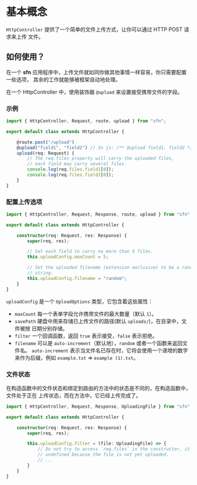 # 基本概念

`HttpController` 提供了一个简单的文件上传方式，让你可以通过 HTTP POST 请求来上传
文件。

## 如何使用？

在一个 **sfn** 应用程序中，上传文件就如同你做其他事情一样容易，你只需要配置一些选项，
其余的工作就能够被框架自动地处理。

在一个 HttpController 中，使用装饰器 `@upload` 来设置接受携带文件的字段。

### 示例

```typescript
import { HttpController, Request, route, upload } from "sfn";

export default class extends HttpController {

    @route.post("/upload")
    @upload("field1", "field2") // In js: /** @upload field1, field2 */
    upload(req: Request) {
        // The req.files property will carry the uploaded files,
        // each field may carry several files.
        console.log(req.files.field1[0]);
        console.log(req.files.field2[0]);
    }
}
```

### 配置上传选项

```typescript
import { HttpController, Request, Response, route, upload } from "sfn";

export default class extends HttpController {

    constructor(req: Request, res: Response) {
        super(req, res);

        // Set each field to carry no more than 5 files.
        this.uploadConfig.maxCount = 5;

        // Set the uploaded filename (extension exclusive) to be a random 
        // string.
        this.uploadConfig.filename = "random";
    }
}
```

`uploadConfig` 是一个 `UploadOptions` 类型，它包含着这些属性：

- `maxCount` 每一个表单字段允许携带文件的最大数量（默认 `1`）。
- `savePath` 硬盘中用来存储已上传文件的路径(默认 `uploads/`)，在目录中，文件被按
    日期分别存储。
- `filter` 一个回调函数，返回 `true` 表示接受，`false` 表示拒绝。
- `filename` 可以是 `auto-increment`（默认地），`random` 或者一个函数来返回文件名。 
    `auto-increment` 表示当文件名已存在时，它将会使用一个递增的数字来作为后缀，例如
    `example.txt` => `example (1).txt`。

### 文件状态

在构造函数中的文件状态和绑定到路由的方法中的状态是不同的，在构造函数中，文件处于正在
上传状态，而在方法中，它已经上传完成了。

```typescript
import { HttpController, Request, Response, UploadingFile } from "sfn";

export default class extends HttpController {

    constructor(req: Request, res: Response) {
        super(req, res);

        this.uploadConfig.filter = (file: UploadingFile) => {
            // Do not try to access `req.files` in the constructor, it's 
            // undefined because the file is not yet uploaded.
            // ...
        }
    }
}
```